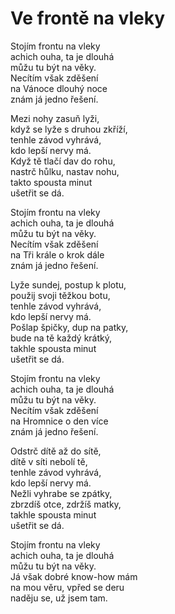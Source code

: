 # Ve frontě na vleky

Stojím frontu na vleky  
achich ouha, ta je dlouhá  
můžu tu být na věky.  
Necítím však zděšení  
na Vánoce dlouhý noce  
znám já jedno řešení.

Mezi nohy zasuň lyži,  
když se lyže s druhou zkříží,  
tenhle závod vyhrává,  
kdo lepší nervy má.  
Když tě tlačí dav do rohu,  
nastrč hůlku, nastav nohu,  
takto spousta minut  
ušetřit se dá.

Stojím frontu na vleky  
achich ouha, ta je dlouhá  
můžu tu být na věky.  
Necítím však zděšení  
na Tři krále o krok dále    
znám já jedno řešení.

Lyže sundej, postup k plotu,  
použij svoji těžkou botu,  
tenhle závod vyhrává,  
kdo lepší nervy má.  
Pošlap špičky, dup na patky,  
bude na tě každý krátký,  
takhle spousta minut  
ušetřit se dá.

Stojím frontu na vleky  
achich ouha, ta je dlouhá  
můžu tu být na věky.  
Necítím však zděšení  
na Hromnice o den více    
znám já jedno řešení.

Odstrč dítě až do sítě,  
dítě v síti nebolí tě,  
tenhle závod vyhrává,  
kdo lepší nervy má.  
Nežli vyhrabe se zpátky,  
zbrzdíš otce, zdržíš matky,  
takhle spousta minut  
ušetřit se dá.

Stojím frontu na vleky  
achich ouha, ta je dlouhá  
můžu tu být na věky.  
Já však dobré know-how mám  
na mou věru, vpřed se deru  
naděju se, už jsem tam.
